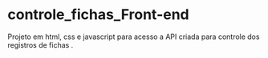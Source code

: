 # controle_fichas_Front-end
Projeto em html, css e javascript para acesso a API criada para controle dos registros de fichas .
